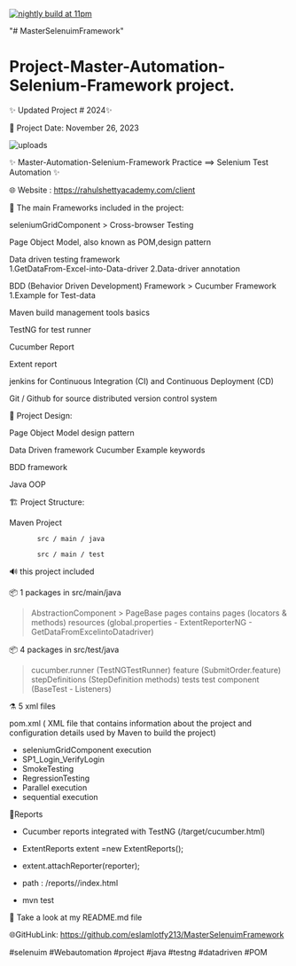 [![nightly build at 11pm](https://github.com/eslamlotfy213/MasterSelenuimFramework/actions/workflows/maven.yml/badge.svg)](https://github.com/eslamlotfy213/MasterSelenuimFramework/actions/workflows/maven.yml)

"# MasterSelenuimFramework"


# Project-Master-Automation-Selenium-Framework project.

✨ Updated Project # 2024✨

📅 Project Date: November 26, 2023

![uploads](https://github.com/eslamlotfy213/MasterSelenuimFramework/assets/107763855/f9c45052-1627-4ed5-9961-252a8f252658)

✨ Master-Automation-Selenium-Framework Practice ==> Selenium Test Automation ✨

🌐 Website : https://rahulshettyacademy.com/client


📝 The main Frameworks included in the project:

seleniumGridComponent > Cross-browser Testing

Page Object Model, also known as POM,design pattern

Data driven testing framework  
1.GetDataFrom-Excel-into-Data-driver
2.Data-driver annotation

BDD (Behavior Driven Development) Framework  > Cucumber Framework
1.Example for Test-data

Maven build management tools basics

TestNG for test runner

Cucumber Report

Extent report

jenkins for Continuous Integration (CI) and Continuous Deployment (CD)

Git / Github for source distributed version control system



🎨 Project Design:

Page Object Model design pattern

Data Driven framework Cucumber Example keywords

BDD framework

Java OOP



🏗️ Project Structure:

Maven Project

           src / main / java

           src / main / test



🔊 this project included

📦️ 1 packages in src/main/java

>AbstractionComponent > PageBase
>pages contains pages (locators & methods)
>resources (global.properties - ExtentReporterNG - GetDataFromExcelintoDatadriver)


📦️ 4 packages in src/test/java

>cucumber.runner (TestNGTestRunner)
>feature (SubmitOrder.feature)
>stepDefinitions (StepDefinition methods)
> tests
> test component (BaseTest - Listeners)




⚗️ 5 xml files

pom.xml ( XML file that contains information about the project and configuration details used by Maven to build the project)

- seleniumGridComponent execution
- SP1_Login_VerifyLogin
- SmokeTesting
- RegressionTesting
- Parallel execution
- sequential  execution


🧱Reports
- Cucumber reports integrated with TestNG (/target/cucumber.html)
- ExtentReports extent =new ExtentReports();
- extent.attachReporter(reporter);
- path : /reports//index.html

  <listeners>
    <listener class-name="baseComponent.Listeners"/>
  </listeners>

- mvn test




🔎 Take a look at my README.md file



🌐GitHubLink: https://github.com/eslamlotfy213/MasterSelenuimFramework

#selenuim #Webautomation #project #java #testng #datadriven #POM
 



